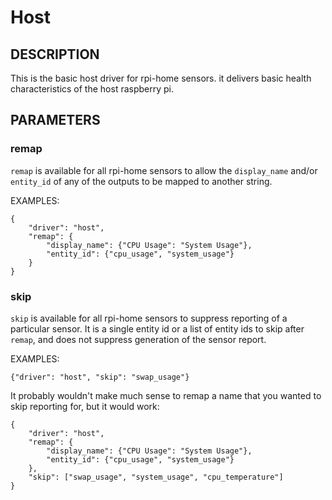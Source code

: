 # Host

## DESCRIPTION
This is the basic host driver for rpi-home sensors. it delivers basic health characteristics of the host raspberry pi.

## PARAMETERS
### remap
`remap` is available for all rpi-home sensors to allow the `display_name` and/or `entity_id` of any of the outputs to be mapped to another string.

EXAMPLES:

```
{
    "driver": "host", 
    "remap": {
        "display_name": {"CPU Usage": "System Usage"}, 
        "entity_id": {"cpu_usage", "system_usage"}
    }
}
```

### skip
`skip` is available for all rpi-home sensors to suppress reporting of a particular sensor. It is a single entity id or a list of entity ids to skip after `remap`, and does not suppress generation of the sensor report.

EXAMPLES:

```
{"driver": "host", "skip": "swap_usage"}
```

It probably wouldn't make much sense to remap a name that you wanted to skip reporting for, but it would work:
```
{
    "driver": "host", 
    "remap": {
        "display_name": {"CPU Usage": "System Usage"}, 
        "entity_id": {"cpu_usage", "system_usage"}
    },
    "skip": ["swap_usage", "system_usage", "cpu_temperature"]
}
```
